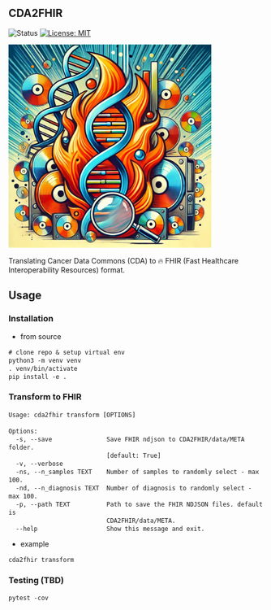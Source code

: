 ## CDA2FHIR
![Status](https://img.shields.io/badge/Status-Build%20Passing-lgreen)
[![License: MIT](https://img.shields.io/badge/License-MIT-yellow.svg)](https://opensource.org/licenses/MIT)

<img src="./img/img.jpg" alt="img" width="400"/>

Translating Cancer Data Commons (CDA) to 🔥 FHIR (Fast Healthcare Interoperability Resources) format.

## Usage 
### Installation

- from source 
```commandline
# clone repo & setup virtual env
python3 -m venv venv
. venv/bin/activate
pip install -e .
```
### Transform to FHIR 

``` 
Usage: cda2fhir transform [OPTIONS]

Options:
  -s, --save               Save FHIR ndjson to CDA2FHIR/data/META folder.
                           [default: True]
  -v, --verbose
  -ns, --n_samples TEXT    Number of samples to randomly select - max 100.
  -nd, --n_diagnosis TEXT  Number of diagnosis to randomly select - max 100.
  -p, --path TEXT          Path to save the FHIR NDJSON files. default is
                           CDA2FHIR/data/META.
  --help                   Show this message and exit.
``` 

- example 
``` 
cda2fhir transform 
``` 

### Testing (TBD)
```
pytest -cov 
```